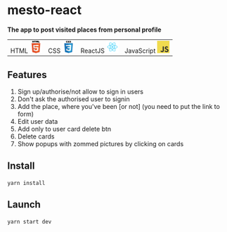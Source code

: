 # mesto-react
**The app to post visited places from personal profile**

<table>
    <tbody>
        <tr>
            <td>HTML <a href="#"><img alt="HTML5" title="HTML5" height="28px"
                        src="https://raw.githubusercontent.com/github/explore/80688e429a7d4ef2fca1e82350fe8e3517d3494d/topics/html/html.png" /></a>
            </td>
            <td>CSS <a href="#"><img alt="CSS3" title="CSS3" height="28px"
                        src="https://raw.githubusercontent.com/github/explore/80688e429a7d4ef2fca1e82350fe8e3517d3494d/topics/css/css.png" /></a>
            </td>
            <td>ReactJS <a href="#"><img alt="React" title="React" height="28px"
                        src="https://raw.githubusercontent.com/github/explore/80688e429a7d4ef2fca1e82350fe8e3517d3494d/topics/react/react.png" /></a>
            </td>
            <td>JavaScript  <a href="#"><img alt="JavaScript" title="JavaScript" height="28px"
                        src="https://raw.githubusercontent.com/github/explore/80688e429a7d4ef2fca1e82350fe8e3517d3494d/topics/javascript/javascript.png" /></a>
            </td>
        </tr>
    </tbody>
</table>

## Features
1. Sign up/authorise/not allow to sign in users
2. Don't ask the authorised user to signin
3. Add the place, where you've been [or not] (you need to put the link to form)
4. Edit user data
5. Add only to user card delete btn
6. Delete cards
7. Show popups with zommed pictures by clicking on cards

## Install
```
yarn install
```

## Launch
```
yarn start dev
```
